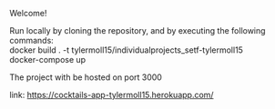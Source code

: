 Welcome!  

Run locally by cloning the repository, and by executing the following commands:  
  docker build . -t tylermoll15/individualprojects_setf-tylermoll15  
  docker-compose up  
  
The project with be hosted on port 3000  
  
link: https://cocktails-app-tylermoll15.herokuapp.com/  
